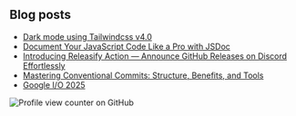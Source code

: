 ## Blog posts

<!-- BLOG-POST-LIST:START -->
- [Dark mode using Tailwindcss v4.0](https://dev.to/tenelabs/dark-mode-using-tailwindcss-v40-39g0)
- [Document Your JavaScript Code Like a Pro with JSDoc](https://dev.to/tene/document-your-javascript-code-like-a-pro-with-jsdoc-3me1)
- [Introducing Releasify Action — Announce GitHub Releases on Discord Effortlessly](https://dev.to/tene/introducing-releasify-action-announce-github-releases-on-discord-effortlessly-3132)
- [Mastering Conventional Commits: Structure, Benefits, and Tools](https://dev.to/tene/mastering-conventional-commits-structure-benefits-and-tools-3cpo)
- [Google I/O 2025](https://dev.to/tene/google-io-2025-7ad)
<!-- BLOG-POST-LIST:END -->

![Profile view counter on GitHub](https://komarev.com/ghpvc/?username=TenEplaysOfficial&style=for-the-badge)
